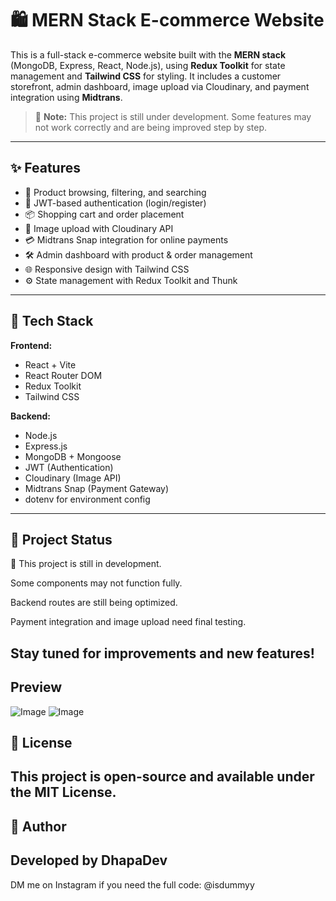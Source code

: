 # 🛍️ MERN Stack E-commerce Website
This is a full-stack e-commerce website built with the **MERN stack** (MongoDB, Express, React, Node.js), using **Redux Toolkit** for state management and **Tailwind CSS** for styling. It includes a customer storefront, admin dashboard, image upload via Cloudinary, and payment integration using **Midtrans**.
> 🚧 **Note:** This project is still under development. Some features may not work correctly and are being improved step by step.
---
## ✨ Features

- 🛒 Product browsing, filtering, and searching
- 👤 JWT-based authentication (login/register)
- 📦 Shopping cart and order placement
- 📸 Image upload with Cloudinary API
- 💳 Midtrans Snap integration for online payments
- 🛠 Admin dashboard with product & order management
- 🌐 Responsive design with Tailwind CSS
- ⚙️ State management with Redux Toolkit and Thunk

---
## 🧱 Tech Stack

**Frontend:**

- React + Vite
- React Router DOM
- Redux Toolkit
- Tailwind CSS

**Backend:**

- Node.js
- Express.js
- MongoDB + Mongoose
- JWT (Authentication)
- Cloudinary (Image API)
- Midtrans Snap (Payment Gateway)
- dotenv for environment config

---
## 📌 Project Status
🚧 This project is still in development.

Some components may not function fully.

Backend routes are still being optimized.

Payment integration and image upload need final testing.

Stay tuned for improvements and new features!
---

## Preview
![Image](https://github.com/user-attachments/assets/1ba2b319-9b7e-4285-bbb8-6d7a93d0be09)
![Image](https://github.com/user-attachments/assets/2b7a930d-59c2-4cf0-8967-f9f8393d67ef)
## 📄 License
This project is open-source and available under the MIT License.
---

## 👤 Author
Developed by DhapaDev
---
DM me on Instagram if you need the full code: @isdummyy
